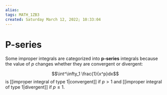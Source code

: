 ```yaml
---
alias: 
tags: MATH_1ZB3
created: Saturday March 12, 2022; 10:33:04 
---
```

# P-series
Some improper integrals are categorized into **p-series** integrals because the value of $p$ changes whether they are convergent or divergent:

$$\int^\infty_1 \frac{1}{x^p}dx$$ is [[improper integral of type 1|convergent]] if $p>1$ and [[improper integral of type 1|divergent]] if $p\leq 1$. 